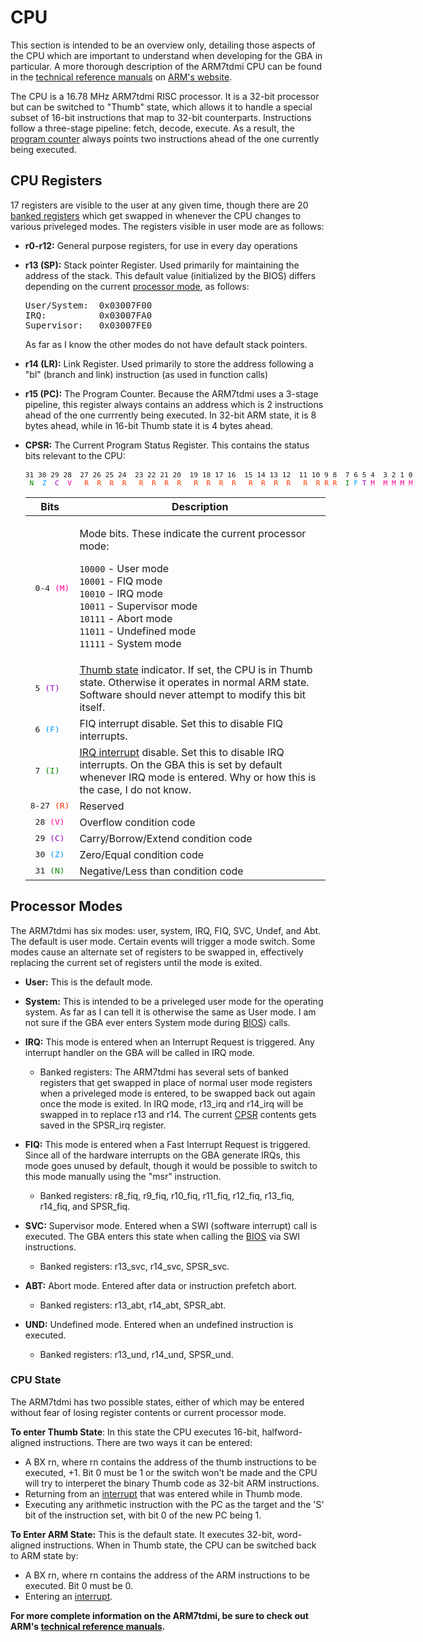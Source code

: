 # CPU

<style>
tt {
  white-space: pre;
}
</style>

This section is intended to be an overview only, detailing those aspects of the CPU which are important to understand when developing for the GBA in particular. A more thorough description of the ARM7tdmi CPU can be found in the [technical reference manuals](http://www.arm.com/arm/TRMs?OpenDocument) on [ARM's website](http://www.arm.com).

The CPU is a 16.78 MHz ARM7tdmi RISC processor. It is a 32-bit processor but can be switched to "Thumb" state, which allows it to handle a special subset of 16-bit instructions that map to 32-bit counterparts. Instructions follow a three-stage pipeline: fetch, decode, execute. As a result, the [program counter](#r15 (PC)) always points two instructions ahead of the one currently being executed.

## CPU Registers

17 registers are visible to the user at any given time, though there are 20 [banked registers](#banked-registers) which get swapped in whenever the CPU changes to various priveleged modes. The registers visible in user mode are as follows:

* **r0-r12:** General purpose registers, for use in every day operations

* **r13 (SP):** Stack pointer Register. Used primarily for maintaining the address of the stack. This default value (initialized by the BIOS) differs depending on the current [processor mode](#processor-modes), as follows:

  <pre>
  User/System:  0x03007F00
  IRQ:          0x03007FA0
  Supervisor:   0x03007FE0
  </pre>

  As far as I know the other modes do not have default stack pointers.

* **r14 (LR):** Link Register. Used primarily to store the address following a "bl" (branch and link) instruction (as used in function calls)

* <a id="r15"></a> **r15 (PC):** The Program Counter. Because the ARM7tdmi uses a 3-stage pipeline, this register always contains an address which is 2 instructions ahead of the one currrently being executed. In 32-bit ARM state, it is 8 bytes ahead, while in 16-bit Thumb state it is 4 bytes ahead.

* **CPSR:** The Current Program Status Register. This contains the status bits relevant to the CPU:

  <div style="font-size: 80%">
  <PRE style="width: min-content; margin: 16px auto">31 30 29 28  27 26 25 24  23 22 21 20  19 18 17 16  15 14 13 12  11 10 9 8  7 6 5 4  3 2 1 0
  <FONT COLOR="#008800"> N </FONT> <FONT COLOR="#0099FF">Z </FONT> <FONT COLOR="#9900CC">C</FONT> <FONT COLOR="#FF0099"> V</FONT> <FONT
    COLOR="#FF3300">  R  R  R  R   R  R  R  R   R  R  R  R   R  R  R  R   R  R R R </FONT><FONT COLOR="#008800"> I </FONT><FONT
    COLOR="#0099FF">F</FONT> <FONT COLOR="#9900CC">T</FONT> <FONT COLOR="#FF0099">M  M M M M</FONT></PRE>
  </div>

  | Bits    | Description                                             |
  |---------|---------------------------------------------------------|
  | <tt> 0-4 <FONT COLOR="#FF0099">(M)</FONT></tt> | <p>Mode bits. These indicate the current processor mode:</p><p>`10000` - User mode<br>`10001` - FIQ mode<br>`10010` - IRQ mode<br>`10011` - Supervisor mode<br>`10111` - Abort mode<br>`11011` - Undefined mode<br>`11111` - System mode<br></p>
  | <tt>   5 <FONT COLOR="#9900CC">(T)</FONT></tt> | [Thumb state](#cpu-state) indicator. If set, the CPU is in Thumb state.  Otherwise it operates in normal ARM state. Software should never attempt to modify this bit itself.
  | <tt>   6 <FONT COLOR="#0099FF">(F)</FONT></tt> | FIQ interrupt disable. Set this to disable FIQ interrupts.
  | <tt>   7 <FONT COLOR="#008800">(I)</FONT></tt> | [IRQ interrupt](interrupts.md) disable. Set this to disable IRQ interrupts. On the GBA this is set by default whenever IRQ mode is entered. Why or how this is the case, I do not know.
  | <tt>8-27 <FONT COLOR="#FF3300">(R)</FONT></tt> | Reserved
  | <tt>  28 <FONT COLOR="#FF0099">(V)</FONT></tt> | Overflow condition code
  | <tt>  29 <FONT COLOR="#9900CC">(C)</FONT></tt> | Carry/Borrow/Extend condition code
  | <tt>  30 <FONT COLOR="#0099FF">(Z)</FONT></tt> | Zero/Equal condition code
  | <tt>  31 <FONT COLOR="#008800">(N)</FONT></tt> | Negative/Less than condition code


## Processor Modes

The ARM7tdmi has six modes: user, system, IRQ, FIQ, SVC, Undef, and Abt. The default is user mode. Certain events will trigger a mode switch. Some modes cause an alternate set of registers to be swapped in, effectively replacing the current set of registers until the mode is exited.

* **<span id="User">User</span>:** This is the default mode.

* **<span id="System">System</span>:** This is intended to be a priveleged user mode for the operating system. As far as I can tell it is otherwise the same as User mode. I am not sure if the GBA ever enters System mode during [BIOS](bios.md)) calls.

* **<span id="IRQ">IRQ</span>:** This mode is entered when an Interrupt Request is triggered. Any interrupt handler on the GBA will be called in IRQ mode.

    * <a id="banked-registers"></a> Banked registers: The ARM7tdmi has several sets of banked registers that get swapped in place of normal user mode registers when a priveleged mode is entered, to be swapped back out again once the mode is exited. In IRQ mode, r13\_irq and r14\_irq will be swapped in to replace r13 and r14. The current [CPSR](#CPSR) contents gets saved in the SPSR\_irq register.

* **<span id="FIQ">FIQ</span>:** This mode is entered when a Fast Interrupt Request is triggered. Since all of the hardware interrupts on the GBA generate IRQs, this mode goes unused by default, though it would be possible to switch to this mode manually using the "msr" instruction.

    * Banked registers: r8\_fiq, r9\_fiq, r10\_fiq, r11\_fiq, r12\_fiq, r13\_fiq, r14\_fiq, and SPSR\_fiq.

* **<span id="SVC">SVC</span>:** Supervisor mode. Entered when a SWI (software interrupt) call is executed. The GBA enters this state when calling the [BIOS](bios.md) via SWI instructions.

    * Banked registers: r13\_svc, r14\_svc, SPSR\_svc.

* **<span id="ABT">ABT</span>:** Abort mode. Entered after data or instruction prefetch abort.

    * Banked registers: r13\_abt, r14\_abt, SPSR\_abt.

* **<span id="UND">UND</span>:** Undefined mode. Entered when an undefined instruction is executed.

    * Banked registers: r13\_und, r14\_und, SPSR\_und.

### CPU State

The ARM7tdmi has two possible states, either of which may be entered without fear of losing register contents or current processor mode.

**To enter Thumb State**: In this state the CPU executes 16-bit, halfword-aligned instructions. There are two ways it can be entered:

* A BX rn, where rn contains the address of the thumb instructions to be executed, +1. Bit 0 must be 1 or the switch won't be made and the CPU will try to interperet the binary Thumb code as 32-bit ARM instructions.
* Returning from an [interrupt](interrupts.md) that was entered while in Thumb mode.
* Executing any arithmetic instruction with the PC as the target and the 'S' bit of the instruction set, with bit 0 of the new PC being 1.

**To Enter ARM State:** This is the default state. It executes 32-bit, word-aligned instructions. When in Thumb state, the CPU can be switched back to ARM state by:

* A BX rn, where rn contains the address of the ARM instructions to be executed. Bit 0 must be 0.
* Entering an [interrupt](interrupts.md).

**For more complete information on the ARM7tdmi, be sure to check out ARM's [technical reference manuals](http://www.arm.com/arm/TRMs?OpenDocument).**
